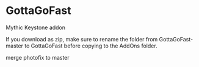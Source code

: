 # GottaGoFast
Mythic Keystone addon

If you download as zip, make sure to rename the folder from GottaGoFast-master to GottaGoFast before copying to the AddOns folder.

merge photofix to master
